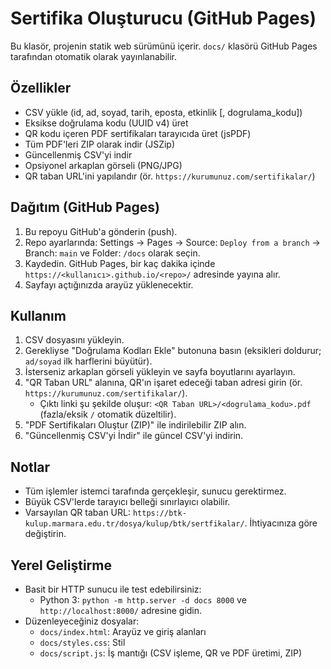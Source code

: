 # Sertifika Oluşturucu (GitHub Pages)

Bu klasör, projenin statik web sürümünü içerir. `docs/` klasörü GitHub Pages tarafından otomatik olarak yayınlanabilir.

## Özellikler
- CSV yükle (id, ad, soyad, tarih, eposta, etkinlik [, dogrulama_kodu])
- Eksikse doğrulama kodu (UUID v4) üret
- QR kodu içeren PDF sertifikaları tarayıcıda üret (jsPDF)
- Tüm PDF'leri ZIP olarak indir (JSZip)
- Güncellenmiş CSV'yi indir
- Opsiyonel arkaplan görseli (PNG/JPG)
- QR taban URL'ini yapılandır (ör. `https://kurumunuz.com/sertifikalar/`)

## Dağıtım (GitHub Pages)
1. Bu repoyu GitHub'a gönderin (push).
2. Repo ayarlarında: Settings → Pages → Source: `Deploy from a branch` → Branch: `main` ve Folder: `/docs` olarak seçin.
3. Kaydedin. GitHub Pages, bir kaç dakika içinde `https://<kullanıcı>.github.io/<repo>/` adresinde yayına alır.
4. Sayfayı açtığınızda arayüz yüklenecektir.

## Kullanım
1. CSV dosyasını yükleyin.
2. Gerekliyse "Doğrulama Kodları Ekle" butonuna basın (eksikleri doldurur; `ad/soyad` ilk harflerini büyütür).
3. İsterseniz arkaplan görseli yükleyin ve sayfa boyutlarını ayarlayın.
4. "QR Taban URL" alanına, QR'ın işaret edeceği taban adresi girin (ör. `https://kurumunuz.com/sertifikalar/`).
   - Çıktı linki şu şekilde oluşur: `<QR Taban URL>/<dogrulama_kodu>.pdf` (fazla/eksik `/` otomatik düzeltilir).
5. "PDF Sertifikaları Oluştur (ZIP)" ile indirilebilir ZIP alın.
6. "Güncellenmiş CSV'yi İndir" ile güncel CSV'yi indirin.

## Notlar
- Tüm işlemler istemci tarafında gerçekleşir, sunucu gerektirmez.
- Büyük CSV'lerde tarayıcı belleği sınırlayıcı olabilir.
- Varsayılan QR taban URL: `https://btk-kulup.marmara.edu.tr/dosya/kulup/btk/sertfikalar/`. İhtiyacınıza göre değiştirin.

## Yerel Geliştirme
- Basit bir HTTP sunucu ile test edebilirsiniz:
  - Python 3: `python -m http.server -d docs 8000` ve `http://localhost:8000/` adresine gidin.
- Düzenleyeceğiniz dosyalar:
  - `docs/index.html`: Arayüz ve giriş alanları
  - `docs/styles.css`: Stil
  - `docs/script.js`: İş mantığı (CSV işleme, QR ve PDF üretimi, ZIP)


